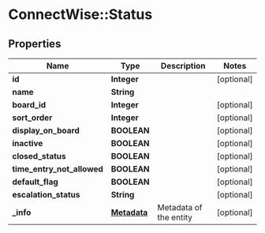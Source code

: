 # ConnectWise::Status

## Properties
Name | Type | Description | Notes
------------ | ------------- | ------------- | -------------
**id** | **Integer** |  | [optional] 
**name** | **String** |  | 
**board_id** | **Integer** |  | [optional] 
**sort_order** | **Integer** |  | [optional] 
**display_on_board** | **BOOLEAN** |  | [optional] 
**inactive** | **BOOLEAN** |  | [optional] 
**closed_status** | **BOOLEAN** |  | [optional] 
**time_entry_not_allowed** | **BOOLEAN** |  | [optional] 
**default_flag** | **BOOLEAN** |  | [optional] 
**escalation_status** | **String** |  | [optional] 
**_info** | [**Metadata**](Metadata.md) | Metadata of the entity | [optional] 



